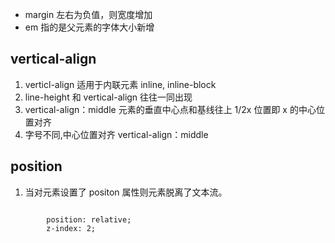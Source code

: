 - margin 左右为负值，则宽度增加
- em 指的是父元素的字体大小新增

## vertical-align

1.  verticl-align 适用于内联元素 inline, inline-block
2.  line-height 和 vertical-align 往往一同出现
3.  vertical-align：middle 元素的垂直中心点和基线往上 1/2x 位置即 x 的中心位置对齐
4.  字号不同,中心位置对齐 vertical-align：middle

## position

1. 当对元素设置了 positon 属性则元素脱离了文本流。

```

        position: relative;
        z-index: 2;

```
